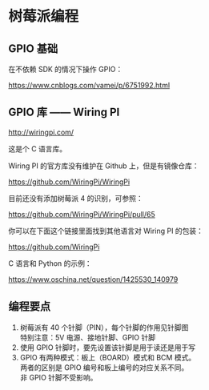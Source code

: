 # 树莓派编程


## GPIO 基础

在不依赖 SDK 的情况下操作 GPIO：

https://www.cnblogs.com/vamei/p/6751992.html

## GPIO 库 —— Wiring PI

http://wiringpi.com/

这是个 C 语言库。

Wiring PI 的官方库没有维护在 Github 上，但是有镜像仓库：

https://github.com/WiringPi/WiringPi

目前还没有添加树莓派 4 的识别，可参照：  

https://github.com/WiringPi/WiringPi/pull/65

你可以在下面这个链接里面找到其他语言对 Wiring PI 的包装：

https://github.com/WiringPi

C 语言和 Python 的示例：  

https://www.oschina.net/question/1425530_140979

## 编程要点

1. 树莓派有 40 个针脚（PIN），每个针脚的作用见针脚图  
   特别注意：5V 电源、接地针脚、GPIO 针脚
2. 使用 GPIO 针脚时，要先设置该针脚是用于读还是用于写
3. GPIO 有两种模式：板上（BOARD）模式和 BCM 模式。  
   两者的区别是 GPIO 编号和板上编号的对应关系不同。  
   非 GPIO 针脚不受影响。


